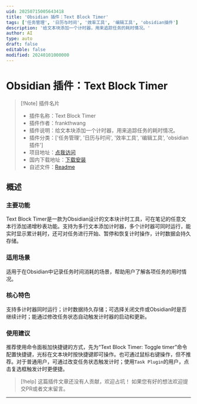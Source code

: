 ```yaml
---
uid: 20250715005643418
title: 'Obsidian 插件：Text Block Timer'
tags: ['任务管理', '日历与时间', '效率工具', '编辑工具', 'obsidian插件']
description: '给文本块添加一个计时器，用来追踪任务的耗时情况。'
author: AI
type: auto
draft: false
editable: false
modified: 20240101000000
---
```


# Obsidian 插件：Text Block Timer

> [!Note] 插件名片
> - 插件名称：Text Block Timer
> - 插件作者：frankthwang
> - 插件说明：给文本块添加一个计时器，用来追踪任务的耗时情况。
> - 插件分类：['任务管理', '日历与时间', '效率工具', '编辑工具', 'obsidian插件']
> - 项目地址：[点我访问](https://github.com/wth461694678/text-block-timer)
> - 国内下载地址：[下载安装](https://pkmer.cn/products/plugin/pluginMarket/?text-block-timer)
> - 自述文件：[Readme](https://ghproxy.net/https://raw.githubusercontent.com/wth461694678/text-block-timer/master/README.md)



## 概述

### 主要功能
Text Block Timer是一款为Obsidian设计的文本块计时工具，可在笔记的任意文本行添加递增秒表功能。支持为多行文本添加计时器，多个计时器可同时运行，能实时显示累计耗时，还可对任务进行开始、暂停和恢复计时操作，计时数据会持久存储。

### 适用场景
适用于在Obsidian中记录任务时间消耗的场景，帮助用户了解各项任务的用时情况。

### 核心特色
支持多计时器同时运行；计时数据持久存储；可选择关闭文件或Obsidian时是否继续计时；能通过修改任务状态自动触发计时器的启动和更新。

### 使用建议
推荐使用命令面板加快捷键的方式，先为“Text Block Timer: Toggle timer”命令配置快捷键，光标在文本块时按快捷键即可操作。也可通过鼠标右键操作，但不推荐。对于普通用户，可通过改变任务状态触发计时；使用`Task Plugin`的用户，点击复选框触发计时更便捷。


> [!help] 
> 这篇插件文章还没有人贡献，欢迎占坑！
> 如果您有好的想法欢迎提交PR或者文末留言。
> 

---


